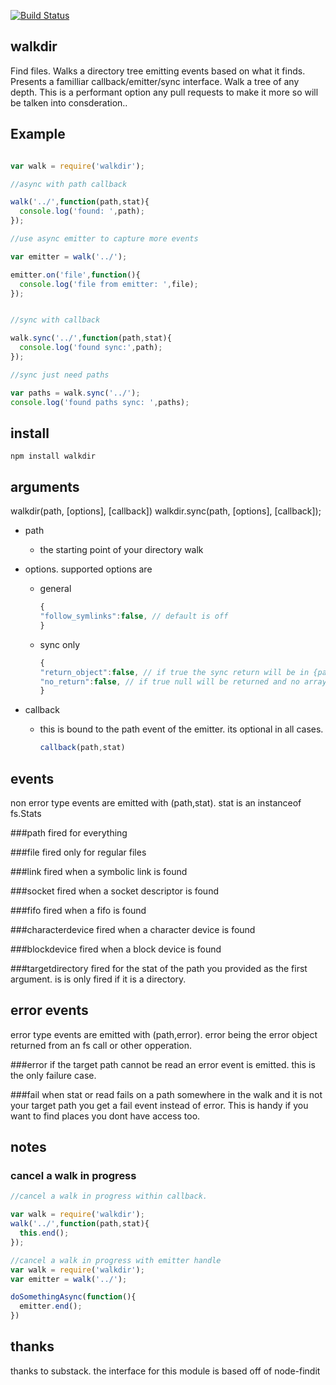 [![Build Status](https://secure.travis-ci.org/soldair/node-walkdir.png)](http://travis-ci.org/soldair/node-walkdir)

## walkdir

Find files. Walks a directory tree emitting events based on what it finds. Presents a familliar callback/emitter/sync interface. Walk a tree of any depth. This is a performant option any pull requests to make it more so will be talken into consderation.. 

## Example

```js

var walk = require('walkdir');

//async with path callback 

walk('../',function(path,stat){
  console.log('found: ',path);
});

//use async emitter to capture more events

var emitter = walk('../');

emitter.on('file',function(){
  console.log('file from emitter: ',file);
});


//sync with callback

walk.sync('../',function(path,stat){
  console.log('found sync:',path);
});

//sync just need paths

var paths = walk.sync('../');
console.log('found paths sync: ',paths);

```


## install

	npm install walkdir

## arguments

walkdir(path, [options], [callback])
walkdir.sync(path, [options], [callback]);

- path
  - the starting point of your directory walk

- options. supported options are
	- general
		```js
		{
		"follow_symlinks":false, // default is off 
		}
		```
	- sync only
		```js
		{
		"return_object":false, // if true the sync return will be in {path:stat} format instead of [path,path,...]
		"no_return":false, // if true null will be returned and no array or object will be created with found paths. useful for large listings
		}
		```

- callback
  - this is bound to the path event of the emitter. its optional in all cases.

	```js
	callback(path,stat)
	```

## events

non error type events are emitted with (path,stat). stat is an instanceof fs.Stats

###path
fired for everything

###file
fired only for regular files

###link
fired when a symbolic link is found

###socket
fired when a socket descriptor is found

###fifo
fired when a fifo is found

###characterdevice
fired when a character device is found

###blockdevice
fired when a block device is found

###targetdirectory
fired for the stat of the path you provided as the first argument. is is only fired if it is a directory.

## error events
error type events are emitted with (path,error). error being the error object returned from an fs call or other opperation.

###error
if the target path cannot be read an error event is emitted. this is the only failure case.

###fail
when stat or read fails on a path somewhere in the walk and it is not your target path you get a fail event instead of error.
This is handy if you want to find places you dont have access too.

## notes

### cancel a walk in progress
  ```js
  //cancel a walk in progress within callback.

  var walk = require('walkdir');
  walk('../',function(path,stat){
    this.end();
  });

  //cancel a walk in progress with emitter handle
  var walk = require('walkdir');
  var emitter = walk('../');

  doSomethingAsync(function(){
	emitter.end();
  })
  ```

## thanks
thanks to substack. the interface for this module is based off of node-findit

